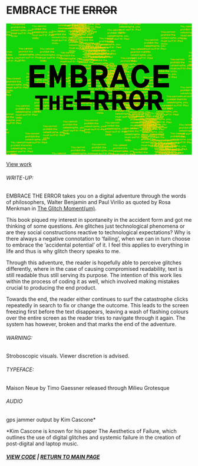 # EMBRACE THE ~~ERROR~~

<img src="hero.jpg">

[View work](https://samanthangsy.github.io/codewords/Final/EmbraceTheError/)

###### WRITE-UP:
EMBRACE THE ERROR takes you on a digital adventure through the words of philosophers, Walter Benjamin and Paul Virilio as quoted by Rosa Menkman in [The Glitch Moment(um)](
http://digbeyond.com/readme/view.php?id=104&course=Code%20Words). 

This book piqued my interest in spontaneity in the accident form and got me thinking of some questions. Are glitches just technological phenomena or are they social constructions reactive to technological expectations? Why is there always a negative connotation to ‘failing’, when we can in turn choose to embrace the ‘accidental potential’ of it. I feel this applies to everything in life and thus is why glitch theory speaks to me. 

Through this adventure, the reader is hopefully able to perceive glitches differently, where in the case of causing compromised readability, text is still readable thus still serving its purpose. The intention of this work lies within the process of coding it as well, which involved making mistakes crucial to producing the end product. 

Towards the end, the reader either continues to surf the catastrophe clicks repeatedly in search to fix or change the outcome. This leads to the screen freezing first before the text disappears, leaving a wash of flashing colours over the entire screen as the reader tries to navigate through it again. The system has however, broken and that marks the end of the adventure.

###### WARNING:
Stroboscopic visuals. Viewer discretion is advised.

###### TYPEFACE:
Maison Neue by Timo Gaessner released through Milieu Grotesque

###### AUDIO
gps jammer output by Kim Cascone*

*Kim Cascone is known for his paper The Aesthetics of Failure, which outlines the use of 				digital glitches and systemic failure in the creation of post-digital and laptop music.

##### [VIEW CODE](https://github.com/samanthangsy/codewords/blob/master/Final/EmbraceTheError/EmbraceTheError.js)  |  [RETURN TO MAIN PAGE](https://samanthangsy.github.io/codewords/)
